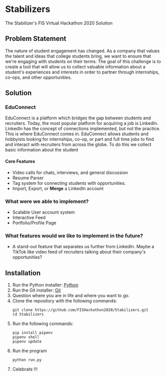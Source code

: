 # Stabilizers
The Stabilizer's FIS Virtual Hackathon 2020 Solution

## Problem Statement
The nature of student engagement has changed. As a company that values the talent and ideas that college students bring, we want to ensure that we're engaging with students on their terms. The goal of this challenge is to create a tool that will allow us to collect valuable information about a student's experiences and interests in order to partner through internships, co-ops, and other opportunities. 

## Solution
### EduConnect
EduConnect is a platform which bridges the gap between students and recruiters. Today, the most popular platform for acquiring a job is LinkedIn. LinkedIn has the concept of connections implemented, but not the practice. This is where EduConnect comes in. EduConnect allows students and hobbyists looking for internships, co-op, or part and full time jobs to find and interact with recruiters from across the globe. To do this we collect basic information about the student

#### Core Features
 - Video calls for chats, interviews, and general discussion
 - Resume Parser
 - Tag system for connecting students with opportunities.
 - Import, Export, or **Merge** a LinkedIn account
 
### What were we able to implement?
 - Scalable User account system
 - Interactive Feed
 - Portfolio/Profile Page

### What features would we like to implement in the future?
 - A stand-out feature that separates us further from LinkedIn. Maybe a TikTok like video feed of recruiters talking about their company's opportunities?

## Installation
1. Run the Python installer: [Python](https://www.python.org/ftp/python/3.8.5/python-3.8.5.exe)
2. Run the Git installer: [Git](https://github.com/git-for-windows/git/releases/download/v2.28.0.windows.1/Git-2.28.0-64-bit.exe)
3. Question where you are in life and where you want to go.
4. Clone the repository with the following commands:
    ```
    git clone https://github.com/FISHackathon2020/Stabilizers.git
    cd Stabilizers
    ```
5. Run the following commands:
    ```
    pip install pipenv
    pipenv shell
    pipenv update
    ```
6. Run the program
    ```
    python run.py
    ```
7. Celebrate !!!